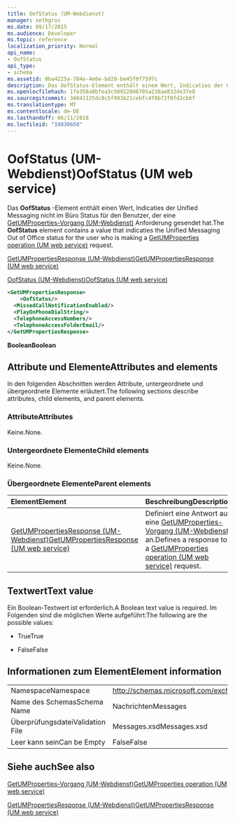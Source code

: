 ```yaml
---
title: OofStatus (UM-Webdienst)
manager: sethgros
ms.date: 09/17/2015
ms.audience: Developer
ms.topic: reference
localization_priority: Normal
api_name:
- OofStatus
api_type:
- schema
ms.assetid: 0ba4225a-784e-4e6e-bd20-be45f0f7597c
description: Das OofStatus-Element enthält einem Wert, Indicaties der Unified Messaging nicht im Büro Status für den Benutzer, der eine GetUMProperties-Vorgang (UM-Webdienst) Anforderung gesendet hat.
ms.openlocfilehash: 1fe358a8bfea3c509220d6705a238ae832de37e8
ms.sourcegitcommit: 34041125dc8c5f993b21cebfc4f8b72f0fd2cb6f
ms.translationtype: MT
ms.contentlocale: de-DE
ms.lasthandoff: 06/11/2018
ms.locfileid: "19830650"
---
```

# <a name="oofstatus-um-web-service"></a><span data-ttu-id="b000d-103">OofStatus (UM-Webdienst)</span><span class="sxs-lookup"><span data-stu-id="b000d-103">OofStatus (UM web service)</span></span>

<span data-ttu-id="b000d-104">Das **OofStatus** -Element enthält einen Wert, Indicaties der Unified Messaging nicht im Büro Status für den Benutzer, der eine [GetUMProperties-Vorgang (UM-Webdienst)](getumproperties-operation-um-web-service.md) Anforderung gesendet hat.</span><span class="sxs-lookup"><span data-stu-id="b000d-104">The **OofStatus** element contains a value that indicaties the Unified Messaging Out of Office status for the user who is making a [GetUMProperties operation (UM web service)](getumproperties-operation-um-web-service.md) request.</span></span> 
  
[<span data-ttu-id="b000d-105">GetUMPropertiesResponse (UM-Webdienst)</span><span class="sxs-lookup"><span data-stu-id="b000d-105">GetUMPropertiesResponse (UM web service)</span></span>](getumpropertiesresponse-um-web-service.md)
  
[<span data-ttu-id="b000d-106">OofStatus (UM-Webdienst)</span><span class="sxs-lookup"><span data-stu-id="b000d-106">OofStatus (UM web service)</span></span>](oofstatus-um-web-service.md)
  
```xml
<GetUMPropertiesResponse>
    <OofStatus/>
  <MissedCallNotificationEnabled/>
  <PlayOnPhoneDialString/>
  <TelephoneAccessNumbers/>
  <TelephoneAccessFolderEmail/>
</GetUMPropertiesResponse>
```

 <span data-ttu-id="b000d-107">**Boolean**</span><span class="sxs-lookup"><span data-stu-id="b000d-107">**Boolean**</span></span>
## <a name="attributes-and-elements"></a><span data-ttu-id="b000d-108">Attribute und Elemente</span><span class="sxs-lookup"><span data-stu-id="b000d-108">Attributes and elements</span></span>

<span data-ttu-id="b000d-109">In den folgenden Abschnitten werden Attribute, untergeordnete und übergeordnete Elemente erläutert.</span><span class="sxs-lookup"><span data-stu-id="b000d-109">The following sections describe attributes, child elements, and parent elements.</span></span>
  
### <a name="attributes"></a><span data-ttu-id="b000d-110">Attribute</span><span class="sxs-lookup"><span data-stu-id="b000d-110">Attributes</span></span>

<span data-ttu-id="b000d-111">Keine.</span><span class="sxs-lookup"><span data-stu-id="b000d-111">None.</span></span>
  
### <a name="child-elements"></a><span data-ttu-id="b000d-112">Untergeordnete Elemente</span><span class="sxs-lookup"><span data-stu-id="b000d-112">Child elements</span></span>

<span data-ttu-id="b000d-113">Keine.</span><span class="sxs-lookup"><span data-stu-id="b000d-113">None.</span></span>
  
### <a name="parent-elements"></a><span data-ttu-id="b000d-114">Übergeordnete Elemente</span><span class="sxs-lookup"><span data-stu-id="b000d-114">Parent elements</span></span>

|<span data-ttu-id="b000d-115">**Element**</span><span class="sxs-lookup"><span data-stu-id="b000d-115">**Element**</span></span>|<span data-ttu-id="b000d-116">**Beschreibung**</span><span class="sxs-lookup"><span data-stu-id="b000d-116">**Description**</span></span>|
|:-----|:-----|
|[<span data-ttu-id="b000d-117">GetUMPropertiesResponse (UM-Webdienst)</span><span class="sxs-lookup"><span data-stu-id="b000d-117">GetUMPropertiesResponse (UM web service)</span></span>](getumpropertiesresponse-um-web-service.md) <br/> |<span data-ttu-id="b000d-118">Definiert eine Antwort auf eine [GetUMProperties-Vorgang (UM-Webdienst)](getumproperties-operation-um-web-service.md) an.</span><span class="sxs-lookup"><span data-stu-id="b000d-118">Defines a response to a [GetUMProperties operation (UM web service)](getumproperties-operation-um-web-service.md) request.</span></span>  <br/> |
   
## <a name="text-value"></a><span data-ttu-id="b000d-119">Textwert</span><span class="sxs-lookup"><span data-stu-id="b000d-119">Text value</span></span>

<span data-ttu-id="b000d-120">Ein Boolean-Textwert ist erforderlich.</span><span class="sxs-lookup"><span data-stu-id="b000d-120">A Boolean text value is required.</span></span> <span data-ttu-id="b000d-121">Im Folgenden sind die möglichen Werte aufgeführt:</span><span class="sxs-lookup"><span data-stu-id="b000d-121">The following are the possible values:</span></span>
  
- <span data-ttu-id="b000d-122">True</span><span class="sxs-lookup"><span data-stu-id="b000d-122">True</span></span>
    
- <span data-ttu-id="b000d-123">False</span><span class="sxs-lookup"><span data-stu-id="b000d-123">False</span></span>
    
## <a name="element-information"></a><span data-ttu-id="b000d-124">Informationen zum Element</span><span class="sxs-lookup"><span data-stu-id="b000d-124">Element information</span></span>

|||
|:-----|:-----|
|<span data-ttu-id="b000d-125">Namespace</span><span class="sxs-lookup"><span data-stu-id="b000d-125">Namespace</span></span>  <br/> |http://schemas.microsoft.com/exchange/services/2006/messages  <br/> |
|<span data-ttu-id="b000d-126">Name des Schemas</span><span class="sxs-lookup"><span data-stu-id="b000d-126">Schema Name</span></span>  <br/> |<span data-ttu-id="b000d-127">Nachrichten</span><span class="sxs-lookup"><span data-stu-id="b000d-127">Messages</span></span>  <br/> |
|<span data-ttu-id="b000d-128">Überprüfungsdatei</span><span class="sxs-lookup"><span data-stu-id="b000d-128">Validation File</span></span>  <br/> |<span data-ttu-id="b000d-129">Messages.xsd</span><span class="sxs-lookup"><span data-stu-id="b000d-129">Messages.xsd</span></span>  <br/> |
|<span data-ttu-id="b000d-130">Leer kann sein</span><span class="sxs-lookup"><span data-stu-id="b000d-130">Can be Empty</span></span>  <br/> |<span data-ttu-id="b000d-131">False</span><span class="sxs-lookup"><span data-stu-id="b000d-131">False</span></span>  <br/> |
   
## <a name="see-also"></a><span data-ttu-id="b000d-132">Siehe auch</span><span class="sxs-lookup"><span data-stu-id="b000d-132">See also</span></span>



[<span data-ttu-id="b000d-133">GetUMProperties-Vorgang (UM-Webdienst)</span><span class="sxs-lookup"><span data-stu-id="b000d-133">GetUMProperties operation (UM web service)</span></span>](getumproperties-operation-um-web-service.md)
  
[<span data-ttu-id="b000d-134">GetUMPropertiesResponse (UM-Webdienst)</span><span class="sxs-lookup"><span data-stu-id="b000d-134">GetUMPropertiesResponse (UM web service)</span></span>](getumpropertiesresponse-um-web-service.md)

